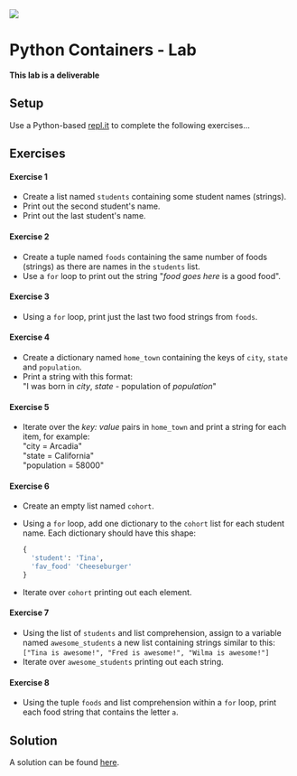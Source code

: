 <img src="https://i.imgur.com/DPzk4Ok.png">

# Python Containers - Lab

**This lab is a deliverable**

## Setup

Use a Python-based [repl.it](https://repl.it/repls) to complete the following exercises...

## Exercises

#### Exercise 1

- Create a list named `students` containing some student names (strings).
- Print out the second student's name.
- Print out the last student's name.

#### Exercise 2

- Create a tuple named `foods` containing the same number of foods (strings) as there are names in the `students` list.
- Use a `for` loop to print out the string "_food goes here_ is a good food".

#### Exercise 3

- Using a `for` loop, print just the last two food strings from `foods`.

#### Exercise 4

- Create a dictionary named `home_town` containing the keys of `city`, `state` and `population`.
- Print a string with this format:<br>"I was born in _city_, _state_ - population of _population_"

#### Exercise 5

- Iterate over the _key: value_ pairs in `home_town` and print a string for each item, for example:<br>"city = Arcadia"<br>"state = California"<br>"population = 58000"

#### Exercise 6

- Create an empty list named `cohort`.
- Using a `for` loop, add one dictionary to the `cohort` list for each student name. Each dictionary should have this shape:

	```python
	{
	  'student': 'Tina',
	  'fav_food' 'Cheeseburger'
	}
	```
- Iterate over `cohort` printing out each element.

#### Exercise 7

- Using the list of `students` and list comprehension, assign to a variable named `awesome_students` a new list containing strings similar to this:<br>`["Tina is awesome!", "Fred is awesome!", "Wilma is awesome!"]`
- Iterate over `awesome_students` printing out each string.

#### Exercise 8

- Using the tuple `foods` and list comprehension within a `for` loop, print each food string that contains the letter `a`.

## Solution

A solution can be found [here](https://repl.it/@jim_clark/Python-Containers-and-Ranges-Lab).










